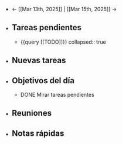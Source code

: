 - ← [[Mar 13th, 2025]] | [[Mar 15th, 2025]] →
- ## Tareas pendientes
	- {{query [[TODO]]}}
	  collapsed:: true
- ## Nuevas tareas
- ## Objetivos del día
	- DONE Mirar tareas pendientes
- ## Reuniones
- ## Notas rápidas
